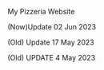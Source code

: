 My Pizzeria Website 


(Now)Update 02 Jun 2023 

(Old) Update 17 May 2023


(Old) UPDATE 4 May 2023


